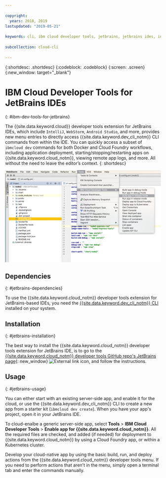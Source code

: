 ```yaml
---

copyright:
  years: 2018, 2019
lastupdated: "2019-05-21"

keywords: cli, ibm cloud developer tools, jetbrains, jetbrains ides, intellij, webstorm, android studio, ibmcloud dev, view remote logs, ibmcloud docker commands

subcollection: cloud-cli

---
```


{:shortdesc: .shortdesc}
{:codeblock: .codeblock}
{:screen: .screen}
{:new_window: target="_blank"}

# IBM Cloud Developer Tools for JetBrains IDEs
{: #ibm-dev-tools-for-jetbrains}

The {{site.data.keyword.cloud}} developer tools extension for JetBrains IDEs, which include `IntelliJ`, `WebStorm`, `Android Studio`, and more, provides new menu entries to directly access {{site.data.keyword.dev_cli_notm}} CLI commands from within the IDE. You can quickly access a subset of `ibmcloud dev` commands for both Docker and Cloud Foundry workflows, including application deployment, starting/stopping/restarting apps on {{site.data.keyword.cloud_notm}}, viewing remote app logs, and more. All without the need to leave the editor’s context.
{: shortdesc}

![Screen capture of the IBM Cloud Developer Tools running within WebStorm IDE.](jetbrains.png "{{site.data.keyword.cloud_notm}} developer tools menu example running within WebStorm IDE")


## Dependencies
{: #jetbrains-dependencies}

To use the {{site.data.keyword.cloud_notm}} developer tools extension for JetBrains-based IDEs, you need the [{{site.data.keyword.dev_cli_notm}} CLI](/docs/cli?topic=cloud-cli-ibmcloud-cli#ibmcloud-cli) installed on your system.

## Installation
{: #jetbrains-installation}

The best way to install the {{site.data.keyword.cloud_notm}} developer tools extension for JetBrains IDE, is to go to the [{{site.data.keyword.cloud_notm}} developer tools GitHub repo's JetBrains page](https://github.com/IBM-Cloud/ibm-cloud-developer-tools/tree/master/jetbrains){: new_window} ![External link icon](../../icons/launch-glyph.svg "External link icon"), and follow the instructions.

## Usage
{: #jetbrains-usage}

You can either start with an existing server-side app, and enable it for the cloud, or use the {{site.data.keyword.dev_cli_notm}} CLI to create a new app from a starter kit (`ibmcloud dev create`). When you have your app's project, open it in your JetBrains IDE.

To cloud-enalbe a generic server-side app, select **Tools** > **IBM Cloud Developer Tools** > **Enable app for {{site.data.keyword.cloud_notm}}**. All the required files are checked, and added (if needed) for deployment to {{site.data.keyword.cloud_notm}} by using a Cloud Foundry app, or within a Kubernetes cluster.

Develop your cloud-native app by using the basic build, run, and deploy actions from the {{site.data.keyword.cloud_notm}} developer tools menu. If you need to perform actions that aren't in the menu, simply open a terminal tab and enter the commands manually.
